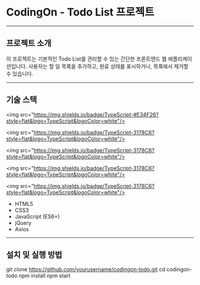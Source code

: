 

# CodingOn - Todo List 프로젝트
---
## 프로젝트 소개
이 프로젝트는 기본적인 Todo List를 관리할 수 있는 간단한 프론트엔드 웹 애플리케이션입니다. 사용자는 할 일 목록을 추가하고, 완료 상태를 표시하거나, 목록에서 제거할 수 있습니다.

---
## 기술 스택
<img src="https://img.shields.io/badge/TypeScript-#E34F26?style=flat&logo=TypeScript&logoColor=white"/>

<img src="https://img.shields.io/badge/TypeScript-3178C6?style=flat&logo=TypeScript&logoColor=white"/>

<img src="https://img.shields.io/badge/TypeScript-3178C6?style=flat&logo=TypeScript&logoColor=white"/>

<img src="https://img.shields.io/badge/TypeScript-3178C6?style=flat&logo=TypeScript&logoColor=white"/>

<img src="https://img.shields.io/badge/TypeScript-3178C6?style=flat&logo=TypeScript&logoColor=white"/>
- HTML5
- CSS3
- JavaScript (ES6+)
- jQuery
- Axios
---

## 설치 및 실행 방법
git clone https://github.com/yourusername/codingon-todo.git
cd codingon-todo
npm install
npm start
